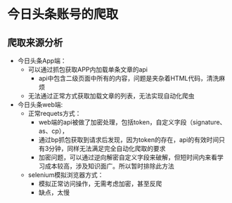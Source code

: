 # 今日头条账号的爬取

## 爬取来源分析

- 今日头条App端：
  - 可以通过抓包获取APP内加载单条文章的api
    - api中包含二级页面中所有的内容，问题是夹杂着HTML代码，清洗麻烦
  - 无法通过正常方式获取加载文章的列表，无法实现自动化爬虫
- 今日头条web端:
  - 正常requets方式：
    - web端的api被做了加密处理，包括token，自定义字段（signature、as、cp），
    - 通过bp抓包获取到请求后发现，因为token的存在，api的有效时间只有3分钟，同样无法满足完全自动化爬取的要求
    - 加密问题，可以通过逆向解密自定义字段来破解，但短时间内来看学习成本较高，涉及知识面广。所以暂时排除此方法
  - selenium模拟浏览器方式：
    - 模拟正常访问操作，无需考虑加密，甚至反爬
    - 缺点，太慢